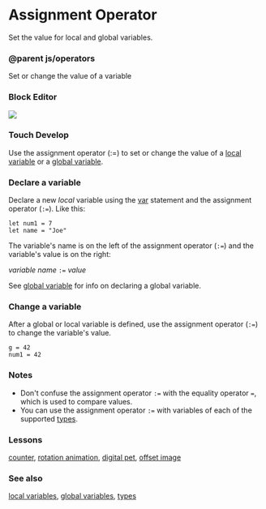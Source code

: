 # Assignment Operator

Set the value for local and global variables.

### @parent js/operators
 

Set or change the value of a variable

### Block Editor

![](/static/mb/antenna-0.png)

### Touch Develop

Use the assignment operator (:=) to set or change the value of a [local variable](/reference/variables/var) or a [global variable](/js/data).

### Declare a variable

Declare a new *local* variable using the [var](/reference/variables/var) statement and the assignment operator (`:=`). Like this:

```blocks
let num1 = 7
let name = "Joe"
```

The variable's name is on the left of the assignment operator (`:=`) and the variable's value is on the right:

*variable name* `:=` *value*

See [global variable](/js/data) for info on declaring a global variable.

### Change a variable

After a global or local variable is defined, use the assignment operator (`:=`) to change the variable's value.

```
g = 42
num1 = 42
```

### Notes

* Don't confuse the assignment operator `:=` with the equality operator `=`, which is used to compare values.
* You can use the assignment operator  `:=` with variables of each of the supported [types](/js/types).

### Lessons

[counter](/lessons/counter), [rotation animation](/lessons/rotation-animation), [digital pet](/lessons/digital-pet), [offset image](/lessons/offset-image)

### See also

[local variables](/reference/variables/var), [global variables](/js/data), [types](/js/types)

